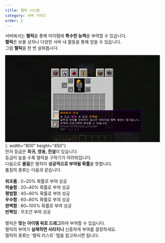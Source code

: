 ```yaml
---
title: 렐릭 시스템
category: 서버 가이드
order: 2
---
```


서버에서는 **렐릭**을 통해 아이템에 **특수한 능력**을 부여할 수 있습니다.<br>**렐릭**은 보물 상자나 다양한 서버 내 활동을 통해 얻을 수 있습니다.<br>그럼 **렐릭**을 한 번 살펴봅시다.

![](/uploads/2020-06-16-16-59-34.png){: width="800" height="450"}<br>먼저 등급은 **희귀, 영웅, 전설**이 있습니다.<br>등급이 높을 수록 렐릭을 구하기가 어려워집니다.<br>다음으로 **품질**은 렐릭이 **성공적으로 부여될 확률**을 뜻합니다.<br>품질의 종류는 다음과 같습니다.<br><br>**위조품** : 0~20% 확률로 부여 성공<br>**허술함** : 20~40% 확률로 부여 성공<br>**평범함** : 40~60% 확률로 부여 성공<br>**우수함** : 60~80% 확률로 부여 성공<br>**완벽함** : 80~100% 확률로 부여 성공<br>**반짝임** : 무조건 부여 성공<br><br>렐릭은 **맞는 아이템 위로 드래그**하여 부여할 수 있습니다.<br>렐릭의 부여가 **실패하면 사라지니** 신중하게 부여를 결정하세요.<br>렐릭의 종류는 '렐릭 리스트' 탭을 참고하시면 됩니다.
